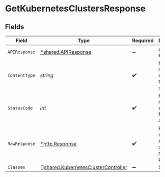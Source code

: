 # GetKubernetesClustersResponse


## Fields

| Field                                                                                             | Type                                                                                              | Required                                                                                          | Description                                                                                       |
| ------------------------------------------------------------------------------------------------- | ------------------------------------------------------------------------------------------------- | ------------------------------------------------------------------------------------------------- | ------------------------------------------------------------------------------------------------- |
| `APIResponse`                                                                                     | [*shared.APIResponse](../../../pkg/models/shared/apiresponse.md)                                  | :heavy_minus_sign:                                                                                | unknown error                                                                                     |
| `ContentType`                                                                                     | *string*                                                                                          | :heavy_check_mark:                                                                                | HTTP response content type for this operation                                                     |
| `StatusCode`                                                                                      | *int*                                                                                             | :heavy_check_mark:                                                                                | HTTP response status code for this operation                                                      |
| `RawResponse`                                                                                     | [*http.Response](https://pkg.go.dev/net/http#Response)                                            | :heavy_check_mark:                                                                                | Raw HTTP response; suitable for custom response parsing                                           |
| `Classes`                                                                                         | [][shared.KubernetesClusterController](../../../pkg/models/shared/kubernetesclustercontroller.md) | :heavy_minus_sign:                                                                                | Success                                                                                           |